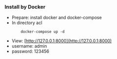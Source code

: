 ### Install by Docker

- Prepare: install docker and docker-compose
- In directory acl
  ```
      docker-compose up -d
  ```
- View: [http://127.0.0.1:8000](http://127.0.0.1:8000)
- username: admin
- password: 123456
